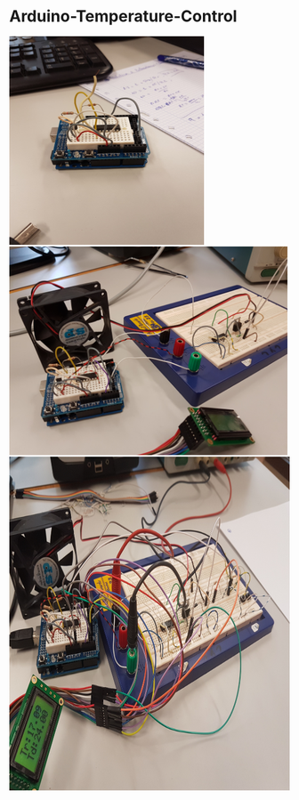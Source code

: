 # Arduino-Temperature-Control

<p align="left">
  <img src="https://github.com/AleDelgado94/Arduino-Temperature-Control/blob/master/arduino_temp1.jpg" height="375" width="350"/>
  <img src="https://github.com/AleDelgado94/Arduino-Temperature-Control/blob/master/arduino_temp2.jpg" width="500"/>
  <img src="https://github.com/AleDelgado94/Arduino-Temperature-Control/blob/master/arduino_temp3.jpg" height="600" width="855"/>
</p>
